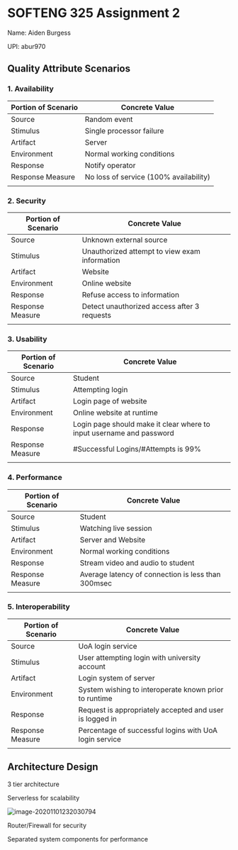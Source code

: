 # SOFTENG 325 Assignment 2

Name: Aiden Burgess

UPI: abur970

## Quality Attribute Scenarios

### 1. Availability

| Portion of Scenario | Concrete Value                         |
| ------------------- | -------------------------------------- |
| Source              | Random event                           |
| Stimulus            | Single processor failure               |
| Artifact            | Server                                 |
| Environment         | Normal working conditions              |
| Response            | Notify operator                        |
| Response Measure    | No loss of service (100% availability) |
|                     |                                        |

### 2. Security

| Portion of Scenario | Concrete Value                                |
| ------------------- | --------------------------------------------- |
| Source              | Unknown external source                       |
| Stimulus            | Unauthorized attempt to view exam information |
| Artifact            | Website                                       |
| Environment         | Online website                                |
| Response            | Refuse access to information                  |
| Response Measure    | Detect unauthorized access after 3 requests   |
|                     |                                               |

### 3. Usability

| Portion of Scenario | Concrete Value                                               |
| ------------------- | ------------------------------------------------------------ |
| Source              | Student                                                      |
| Stimulus            | Attempting login                                             |
| Artifact            | Login page of website                                        |
| Environment         | Online website at runtime                                    |
| Response            | Login page should make it clear where to input username and password |
| Response Measure    | #Successful Logins/#Attempts is 99%                          |
|                     |                                                              |

### 4. Performance

| Portion of Scenario | Concrete Value                                     |
| ------------------- | -------------------------------------------------- |
| Source              | Student                                            |
| Stimulus            | Watching live session                              |
| Artifact            | Server and Website                                 |
| Environment         | Normal working conditions                          |
| Response            | Stream video and audio to student                  |
| Response Measure    | Average latency of connection is less than 300msec |
|                     |                                                    |

### 5. Interoperability

| Portion of Scenario | Concrete Value                                          |
| ------------------- | ------------------------------------------------------- |
| Source              | UoA login service                                       |
| Stimulus            | User attempting login with university account           |
| Artifact            | Login system of server                                  |
| Environment         | System wishing to interoperate known prior to runtime   |
| Response            | Request is appropriately accepted and user is logged in |
| Response Measure    | Percentage of successful logins with UoA login service  |
|                     |                                                         |

## Architecture Design

3 tier architecture

Serverless for scalability

![image-20201101232030794](C:\Users\aiden\AppData\Roaming\Typora\typora-user-images\image-20201101232030794.png)



Router/Firewall for security

Separated system components for performance

